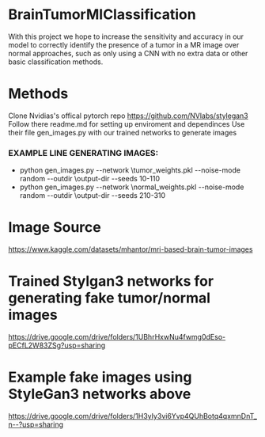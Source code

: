 # BrainTumorMIClassification
With this project we hope to increase the sensitivity and accuracy in our model to correctly identify the presence of a tumor in a MR image over normal approaches, such as only using a CNN with no extra data or other basic classification methods.

# Methods
Clone Nvidias's offical pytorch repo https://github.com/NVlabs/stylegan3 
Follow there readme.md for setting up enviroment and dependinces 
Use their file gen_images.py with our trained networks to generate images 
### EXAMPLE LINE GENERATING IMAGES:
- python gen_images.py --network \tumor_weights.pkl --noise-mode random --outdir \output-dir --seeds 10-110
- python gen_images.py --network \normal_weights.pkl --noise-mode random --outdir \output-dir --seeds 210-310

# Image Source
https://www.kaggle.com/datasets/mhantor/mri-based-brain-tumor-images

# Trained Stylgan3 networks for generating fake tumor/normal images
https://drive.google.com/drive/folders/1UBhrHxwNu4fwmg0dEso-pECfL2W83ZSg?usp=sharing

# Example fake images using StyleGan3 networks above
https://drive.google.com/drive/folders/1H3yIy3vi6Yvp4QUhBotq4qxmnDnT_n--?usp=sharing
